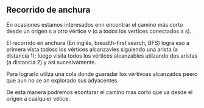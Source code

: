 ## Recorrido de anchura
En ocasiones estamos interesados enn encontrar el camino más corto desde un origen s a otro vértice v (o a todos los vertices conectados a s).

El recorrido en anchura (En inglés, breadth-first search, BFS) logra eso a primera vista todoss los vértices alcanzavles siguiendo una arista (a distancia 1); luego visita todos los vértices alcanzables utilzando dos aristas (a distancia 2) y asi sucesivamente.

Para lograrlo utilza una cola donde guaradar los vértivces alcanzados peero que aun no se an explorado sus adyacentes.

De esta manera podremos econtarar el camino mas corto que va desde el origen a cualquier vétice.